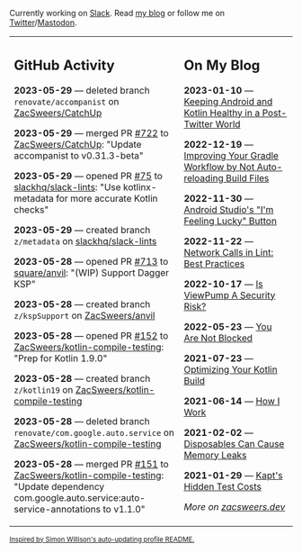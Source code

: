 Currently working on [Slack](https://slack.com/). Read [my blog](https://zacsweers.dev/) or follow me on [Twitter](https://twitter.com/ZacSweers)/[Mastodon](https://hachyderm.io/@ZacSweers).

<table><tr><td valign="top" width="60%">

## GitHub Activity
<!-- githubActivity starts -->
**2023-05-29** — deleted branch `renovate/accompanist` on [ZacSweers/CatchUp](https://github.com/ZacSweers/CatchUp)

**2023-05-29** — merged PR [#722](https://github.com/ZacSweers/CatchUp/pull/722) to [ZacSweers/CatchUp](https://github.com/ZacSweers/CatchUp): "Update accompanist to v0.31.3-beta"

**2023-05-29** — opened PR [#75](https://github.com/slackhq/slack-lints/pull/75) to [slackhq/slack-lints](https://github.com/slackhq/slack-lints): "Use kotlinx-metadata for more accurate Kotlin checks"

**2023-05-29** — created branch `z/metadata` on [slackhq/slack-lints](https://github.com/slackhq/slack-lints)

**2023-05-28** — opened PR [#713](https://github.com/square/anvil/pull/713) to [square/anvil](https://github.com/square/anvil): "(WIP) Support Dagger KSP"

**2023-05-28** — created branch `z/kspSupport` on [ZacSweers/anvil](https://github.com/ZacSweers/anvil)

**2023-05-28** — opened PR [#152](https://github.com/ZacSweers/kotlin-compile-testing/pull/152) to [ZacSweers/kotlin-compile-testing](https://github.com/ZacSweers/kotlin-compile-testing): "Prep for Kotlin 1.9.0"

**2023-05-28** — created branch `z/kotlin19` on [ZacSweers/kotlin-compile-testing](https://github.com/ZacSweers/kotlin-compile-testing)

**2023-05-28** — deleted branch `renovate/com.google.auto.service` on [ZacSweers/kotlin-compile-testing](https://github.com/ZacSweers/kotlin-compile-testing)

**2023-05-28** — merged PR [#151](https://github.com/ZacSweers/kotlin-compile-testing/pull/151) to [ZacSweers/kotlin-compile-testing](https://github.com/ZacSweers/kotlin-compile-testing): "Update dependency com.google.auto.service:auto-service-annotations to v1.1.0"
<!-- githubActivity ends -->
</td><td valign="top" width="40%">

## On My Blog
<!-- blog starts -->
**2023-01-10** — [Keeping Android and Kotlin Healthy in a Post-Twitter World](https://www.zacsweers.dev/keeping-android-healthy/)

**2022-12-19** — [Improving Your Gradle Workflow by Not Auto-reloading Build Files](https://www.zacsweers.dev/improving-your-workflow-by-not-auto-reloading-build-files/)

**2022-11-30** — [Android Studio's "I'm Feeling Lucky" Button](https://www.zacsweers.dev/android-studios-im-feeling-lucky-button/)

**2022-11-22** — [Network Calls in Lint: Best Practices](https://www.zacsweers.dev/network-calls-in-lint-best-practices/)

**2022-10-17** — [Is ViewPump A Security Risk?](https://www.zacsweers.dev/is-viewpump-a-security-risk/)

**2022-05-23** — [You Are Not Blocked](https://www.zacsweers.dev/you-are-not-blocked/)

**2021-07-23** — [Optimizing Your Kotlin Build](https://www.zacsweers.dev/optimizing-your-kotlin-build/)

**2021-06-14** — [How I Work](https://www.zacsweers.dev/how-i-work/)

**2021-02-02** — [Disposables Can Cause Memory Leaks](https://www.zacsweers.dev/disposables-can-cause-memory-leaks/)

**2021-01-29** — [Kapt's Hidden Test Costs](https://www.zacsweers.dev/kapts-hidden-test-costs/)
<!-- blog ends -->
_More on [zacsweers.dev](https://zacsweers.dev/)_
</td></tr></table>

<sub><a href="https://simonwillison.net/2020/Jul/10/self-updating-profile-readme/">Inspired by Simon Willison's auto-updating profile README.</a></sub>